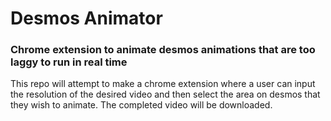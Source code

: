 # Desmos Animator

### Chrome extension to animate desmos animations that are too laggy to run in real time

This repo will attempt to make a chrome extension where a user can input the resolution of the desired video and then select the area on desmos that they wish to animate. The completed video will be downloaded. 